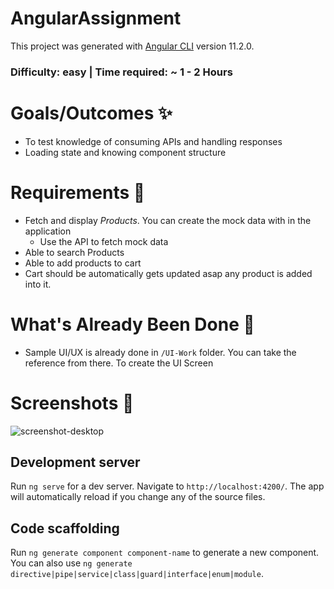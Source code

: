 # AngularAssignment

This project was generated with [Angular CLI](https://github.com/angular/angular-cli) version 11.2.0.

### Difficulty: easy | Time required: ~ 1 - 2 Hours

# Goals/Outcomes ✨
- To test knowledge of consuming APIs and handling responses
- Loading state and knowing component structure



# Requirements 📖
- Fetch and display *Products*. You can create the mock data with in the application
  - Use the API to fetch mock data
- Able to search Products
- Able to add products to cart
- Cart should be automatically gets updated asap any product is added into it.  




# What's Already Been Done 🏁
- Sample UI/UX is already done in `/UI-Work` folder. You can take the reference from there. To create the UI Screen 

# Screenshots 🌄

![screenshot-desktop](https://pasteboard.co/K6whvDD.png)


## Development server

Run `ng serve` for a dev server. Navigate to `http://localhost:4200/`. The app will automatically reload if you change any of the source files.

## Code scaffolding

Run `ng generate component component-name` to generate a new component. You can also use `ng generate directive|pipe|service|class|guard|interface|enum|module`.


